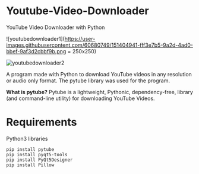 # Youtube-Video-Downloader
YouTube Video Downloader with Python

![youtubedownloader1](https://user-images.githubusercontent.com/60680749/151404941-fff3e7b5-9a2d-4ad0-bbef-9af3d2cbbf9b.png  = 250x250)

![youtubedownloader2](https://user-images.githubusercontent.com/60680749/151404957-e789f80f-f41e-4e04-9e4c-8bae768bfcee.png)

A program made with Python to download YouTube videos in any resolution or audio only format.
The pytube library was used for the program.

**What is pytube?**
Pytube is a lightweight, Pythonic, dependency-free, library (and command-line utility) for downloading YouTube Videos.


# Requirements

Python3 libraries
````
pip install pytube
pip install pyqt5-tools
pip install PyQt5Designer
pip install Pillow
````
